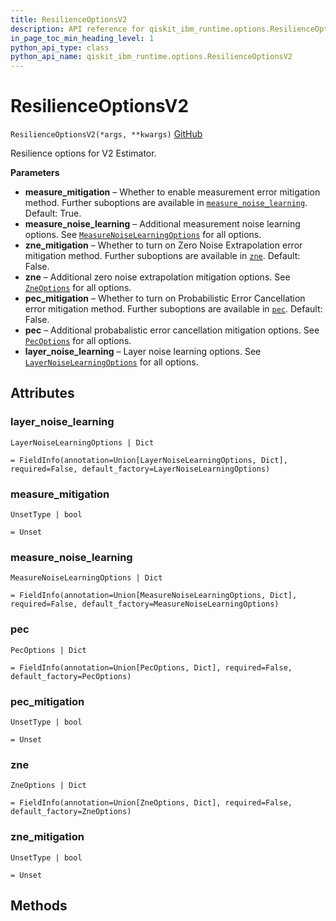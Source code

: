 ```yaml
---
title: ResilienceOptionsV2
description: API reference for qiskit_ibm_runtime.options.ResilienceOptionsV2
in_page_toc_min_heading_level: 1
python_api_type: class
python_api_name: qiskit_ibm_runtime.options.ResilienceOptionsV2
---
```


# ResilienceOptionsV2

<span id="qiskit_ibm_runtime.options.ResilienceOptionsV2" />

`ResilienceOptionsV2(*args, **kwargs)` [GitHub](https://github.com/Qiskit/qiskit-ibm-runtime/tree/stable/0.21/qiskit_ibm_runtime/options/resilience_options.py#L38-L101 "view source code")

Resilience options for V2 Estimator.

**Parameters**

*   **measure\_mitigation** – Whether to enable measurement error mitigation method. Further suboptions are available in [`measure_noise_learning`](#qiskit_ibm_runtime.options.ResilienceOptionsV2.measure_noise_learning "qiskit_ibm_runtime.options.ResilienceOptionsV2.measure_noise_learning"). Default: True.
*   **measure\_noise\_learning** – Additional measurement noise learning options. See [`MeasureNoiseLearningOptions`](qiskit_ibm_runtime.options.MeasureNoiseLearningOptions "qiskit_ibm_runtime.options.MeasureNoiseLearningOptions") for all options.
*   **zne\_mitigation** – Whether to turn on Zero Noise Extrapolation error mitigation method. Further suboptions are available in [`zne`](#qiskit_ibm_runtime.options.ResilienceOptionsV2.zne "qiskit_ibm_runtime.options.ResilienceOptionsV2.zne"). Default: False.
*   **zne** – Additional zero noise extrapolation mitigation options. See [`ZneOptions`](qiskit_ibm_runtime.options.ZneOptions "qiskit_ibm_runtime.options.ZneOptions") for all options.
*   **pec\_mitigation** – Whether to turn on Probabilistic Error Cancellation error mitigation method. Further suboptions are available in [`pec`](#qiskit_ibm_runtime.options.ResilienceOptionsV2.pec "qiskit_ibm_runtime.options.ResilienceOptionsV2.pec"). Default: False.
*   **pec** – Additional probabalistic error cancellation mitigation options. See [`PecOptions`](qiskit_ibm_runtime.options.PecOptions "qiskit_ibm_runtime.options.PecOptions") for all options.
*   **layer\_noise\_learning** – Layer noise learning options. See [`LayerNoiseLearningOptions`](qiskit_ibm_runtime.options.LayerNoiseLearningOptions "qiskit_ibm_runtime.options.LayerNoiseLearningOptions") for all options.

## Attributes

<span id="qiskit_ibm_runtime.options.ResilienceOptionsV2.layer_noise_learning" />

### layer\_noise\_learning

`LayerNoiseLearningOptions | Dict`

`= FieldInfo(annotation=Union[LayerNoiseLearningOptions, Dict], required=False, default_factory=LayerNoiseLearningOptions)`

<span id="qiskit_ibm_runtime.options.ResilienceOptionsV2.measure_mitigation" />

### measure\_mitigation

`UnsetType | bool`

`= Unset`

<span id="qiskit_ibm_runtime.options.ResilienceOptionsV2.measure_noise_learning" />

### measure\_noise\_learning

`MeasureNoiseLearningOptions | Dict`

`= FieldInfo(annotation=Union[MeasureNoiseLearningOptions, Dict], required=False, default_factory=MeasureNoiseLearningOptions)`

<span id="qiskit_ibm_runtime.options.ResilienceOptionsV2.pec" />

### pec

`PecOptions | Dict`

`= FieldInfo(annotation=Union[PecOptions, Dict], required=False, default_factory=PecOptions)`

<span id="qiskit_ibm_runtime.options.ResilienceOptionsV2.pec_mitigation" />

### pec\_mitigation

`UnsetType | bool`

`= Unset`

<span id="qiskit_ibm_runtime.options.ResilienceOptionsV2.zne" />

### zne

`ZneOptions | Dict`

`= FieldInfo(annotation=Union[ZneOptions, Dict], required=False, default_factory=ZneOptions)`

<span id="qiskit_ibm_runtime.options.ResilienceOptionsV2.zne_mitigation" />

### zne\_mitigation

`UnsetType | bool`

`= Unset`

## Methods

